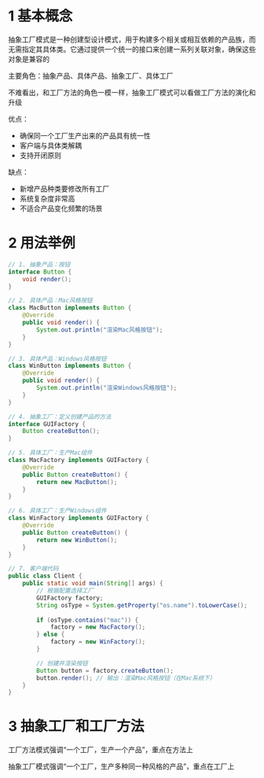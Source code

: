 # 1 基本概念

抽象工厂模式是一种创建型设计模式，用于构建多个相关或相互依赖的产品族，而无需指定其具体类。它通过提供一个统一的接口来创建一系列关联对象，确保这些对象是兼容的

主要角色：抽象产品、具体产品、抽象工厂、具体工厂  

不难看出，和工厂方法的角色一模一样，抽象工厂模式可以看做工厂方法的演化和升级  

优点：
- 确保同一个工厂生产出来的产品具有统一性  
- 客户端与具体类解耦  
- 支持开闭原则  

缺点：  
- 新增产品种类要修改所有工厂  
- 系统复杂度非常高  
- 不适合产品变化频繁的场景  

# 2 用法举例
```java
// 1. 抽象产品：按钮
interface Button {
    void render();
}

// 2. 具体产品：Mac风格按钮
class MacButton implements Button {
    @Override
    public void render() {
        System.out.println("渲染Mac风格按钮");
    }
}

// 3. 具体产品：Windows风格按钮
class WinButton implements Button {
    @Override
    public void render() {
        System.out.println("渲染Windows风格按钮");
    }
}

// 4. 抽象工厂：定义创建产品的方法
interface GUIFactory {
    Button createButton();
}

// 5. 具体工厂：生产Mac组件
class MacFactory implements GUIFactory {
    @Override
    public Button createButton() {
        return new MacButton();
    }
}

// 6. 具体工厂：生产Windows组件
class WinFactory implements GUIFactory {
    @Override
    public Button createButton() {
        return new WinButton();
    }
}

// 7. 客户端代码
public class Client {
    public static void main(String[] args) {
        // 根据配置选择工厂
        GUIFactory factory;
        String osType = System.getProperty("os.name").toLowerCase();
        
        if (osType.contains("mac")) {
            factory = new MacFactory();
        } else {
            factory = new WinFactory();
        }

        // 创建并渲染按钮
        Button button = factory.createButton();
        button.render(); // 输出：渲染Mac风格按钮（在Mac系统下）
    }
}
```

# 3 抽象工厂和工厂方法  

工厂方法模式强调“一个工厂，生产一个产品”，重点在方法上  

抽象工厂模式强调“一个工厂，生产多种同一种风格的产品”，重点在工厂上
